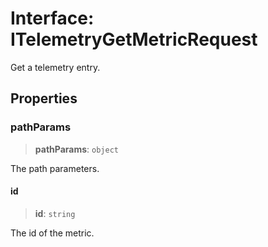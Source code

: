 # Interface: ITelemetryGetMetricRequest

Get a telemetry entry.

## Properties

### pathParams

> **pathParams**: `object`

The path parameters.

#### id

> **id**: `string`

The id of the metric.
